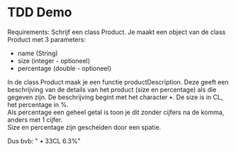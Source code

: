 # TDD Demo 
Requirements: 
Schrijf een class Product. 
Je maakt een object van de class Product met 3 parameters: 
* name (String) 
* size (integer - optioneel)
* percentage (double - optioneel)

In de class Product maak je een functie productDescription. 
Deze geeft een beschrijving van de details van het product (size en percentage) als die gegeven zijn. 
De beschrijving begint met het character •.
De size is in CL, het percentage in %.  
Als percentage een geheel getal is toon je dit zonder cijfers na de komma, anders met 1 cijfer.  
Size en percentage zijn gescheiden door een spatie. 

Dus bvb: " • 33CL 6.3%" 
